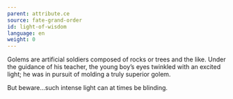 ```yaml
---
parent: attribute.ce
source: fate-grand-order
id: light-of-wisdom
language: en
weight: 0
---
```


Golems are artificial soldiers composed of rocks or trees and the like.
Under the guidance of his teacher, the young boy’s eyes twinkled with an excited light; he was in pursuit of molding a truly superior golem.

But beware…such intense light can at times be blinding.
